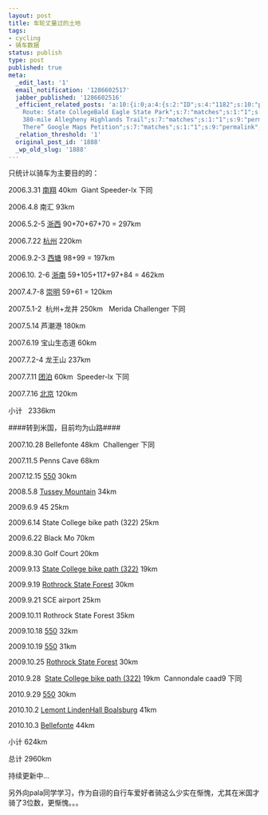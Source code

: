 ```yaml
---
layout: post
title: 车轮丈量过的土地
tags:
- cycling
- 骑车数据
status: publish
type: post
published: true
meta:
  _edit_last: '1'
  email_notification: '1286602517'
  jabber_published: '1286602516'
  _efficient_related_posts: 'a:10:{i:0;a:4:{s:2:"ID";s:4:"1182";s:10:"post_title";s:24:"雪后初晴上路骑行";s:7:"matches";s:1:"1";s:9:"permalink";s:66:"http://azaleasays.com/2009/10/19/biking-on-a-sunny-day-after-snow/";}i:1;a:4:{s:2:"ID";s:4:"1103";s:10:"post_title";s:18:"今日骑车路线";s:7:"matches";s:1:"1";s:9:"permalink";s:66:"http://azaleasays.com/2009/09/13/biking-route-state-college-south/";}i:2;a:4:{s:2:"ID";s:4:"1006";s:10:"post_title";s:27:"昨天的骑车路线--PA45";s:7:"matches";s:1:"1";s:9:"permalink";s:51:"http://azaleasays.com/2009/06/07/biking-route-pa45/";}i:3;a:4:{s:2:"ID";s:3:"529";s:10:"post_title";s:36:"亲历秋天：骑车划船和开车";s:7:"matches";s:1:"1";s:9:"permalink";s:76:"http://azaleasays.com/2008/10/13/touch-the-fall-biking-canoeing-and-driving/";}i:4;a:4:{s:2:"ID";s:3:"519";s:10:"post_title";s:46:"Bike
    Route: State CollegeBald Eagle State Park";s:7:"matches";s:1:"1";s:9:"permalink";s:79:"http://azaleasays.com/2008/10/10/bike-route-state-collegebald-eagle-state-park/";}i:5;a:4:{s:2:"ID";s:3:"320";s:10:"post_title";s:50:"08年第一次骑车：流水照片路线及其他";s:7:"matches";s:1:"1";s:9:"permalink";s:54:"http://azaleasays.com/2008/05/08/first-biking-in-2008/";}i:6;a:4:{s:2:"ID";s:3:"290";s:10:"post_title";s:6:"昨天";s:7:"matches";s:1:"1";s:9:"permalink";s:43:"http://azaleasays.com/2008/04/26/yesterday/";}i:7;a:4:{s:2:"ID";s:3:"239";s:10:"post_title";s:38:"The
    380-mile Allegheny Highlands Trail";s:7:"matches";s:1:"1";s:9:"permalink";s:72:"http://azaleasays.com/2008/03/05/the-380-mile-allegheny-highlands-trail/";}i:8;a:4:{s:2:"ID";s:3:"227";s:10:"post_title";s:45:"“Bike
    There” Google Maps Petition";s:7:"matches";s:1:"1";s:9:"permalink";s:65:"http://azaleasays.com/2008/02/29/bike-there-google-maps-petition/";}i:9;a:4:{s:2:"ID";s:3:"136";s:10:"post_title";s:37:"昨天的骑行,第一次低于冰点";s:7:"matches";s:1:"1";s:9:"permalink";s:62:"http://azaleasays.com/2007/12/16/cycling-lower-than-ice-point/";}}'
  _relation_threshold: '1'
  original_post_id: '1888'
  _wp_old_slug: '1888'
---
```

只统计以骑车为主要目的的：

2006.3.31 <a href="http://azaleasays.wordpress.com/2006/03/31/nanxiang-cycling/" target="_blank">南翔</a> 40km  Giant Speeder-lx 下同

2006.4.8 南汇 93km

2006.5.2-5 <a href="http://azaleasays.wordpress.com/tag/%E6%B5%99%E8%A5%BF/" target="_blank">浙西</a> 90+70+67+70 = 297km

2006.7.22 <a href="http://azaleasays.wordpress.com/2006/07/22/yesterday-biking-hangzhou-preparation/" target="_blank">杭州</a> 220km

2006.9.2-3 <a href="http://azaleasays.wordpress.com/2006/09/05/xitang-route/" target="_blank">西塘</a> 98+99 = 197km

2006.10. 2-6 <a href="http://azaleasays.wordpress.com/2006/11/05/south-zhejiang-route/" target="_blank">浙南</a> 59+105+117+97+84 = 462km

2007.4.7-8 <a href="http://azaleasays.wordpress.com/2007/04/12/april-chongming/" target="_blank">崇明</a> 59+61 = 120km

2007.5.1-2  杭州+龙井 250km   Merida Challenger 下同

2007.5.14 芦潮港 180km

2007.6.19 宝山生态道 60km

2007.7.2-4 龙王山 237km

2007.7.11 <a href="http://azaleasays.wordpress.com/2007/07/12/sunset-night-tuanbo/" target="_blank">团泊</a> 60km  Speeder-lx 下同

2007.7.16 <a href="http://azaleasays.wordpress.com/2007/07/16/cycling-beijing/" target="_blank">北京</a> 120km

小计   2336km

####转到米国，目前均为山路####

2007.10.28 Bellefonte 48km  Challenger 下同

2007.11.5 Penns Cave 68km

2007.12.15 <a href="http://azaleasays.wordpress.com/2007/12/16/cycling-lower-than-ice-point/" target="_blank">550</a> 30km

2008.5.8 <a href="http://azaleasays.wordpress.com/2008/05/08/first-biking-in-2008/" target="_blank">Tussey Mountain</a> 34km

2009.6.9 45 25km

2009.6.14 State College bike path (322) 25km

2009.6.22 Black Mo 70km

2009.8.30 Golf Court 20km

2009.9.13 <a href="http://azaleasays.wordpress.com/2009/09/13/biking-route-state-college-south/" target="_blank">State College bike path (322)</a> 19km

2009.9.19 <a href="http://groups.google.com/group/bikingpsu/browse_thread/thread/506da923a8ec7ae0" target="_blank">Rothrock State Forest</a> 30km

2009.9.21 SCE airport 25km

2009.10.11 Rothrock State Forest 35km

2009.10.18 <a href="http://azaleasays.wordpress.com/2009/10/19/biking-on-a-sunny-day-after-snow/" target="_blank">550</a> 32km

2009.10.19 <a href="http://azaleasays.wordpress.com/2009/10/19/biking-on-a-sunny-day-after-snow/" target="_blank">550</a> 31km

2009.10.25 <a href="http://www.youtube.com/watch?v=aNvTT8tKhB0" target="_blank">Rothrock State Forest</a> 30km

2010.9.28  <a href="http://ztpala.com/2010/09/28/cannondale-caad9-test-riding/" target="_blank">State College bike path (322)</a> 19km  Cannondale caad9 下同

2010.9.29 <a href="http://ztpala.com/2010/09/29/550-cannondale-1/" target="_blank">550</a> 30km

2010.10.2 <a href="http://ztpala.com/2010/10/03/lemont-linden-hall-boalsburg-merida/" target="_blank">Lemont LindenHall Boalsburg</a> 41km

2010.10.3 <a href="http://ztpala.com/2010/10/03/bellefonte-cannondale/" target="_blank">Bellefonte</a> 44km

小计 624km

总计 2960km

持续更新中...

另外向pala同学学习，作为自诩的自行车爱好者骑这么少实在惭愧，尤其在米国才骑了3位数，更惭愧。。。
